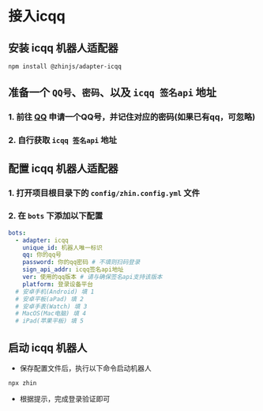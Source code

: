 # 接入icqq
## 安装 icqq 机器人适配器
```shell
npm install @zhinjs/adapter-icqq
```
## 准备一个 `QQ号`、`密码`、以及 `icqq 签名api` 地址
### 1. 前往 [QQ](https://im.qq.com/) 申请一个QQ号，并记住对应的密码(如果已有qq，可忽略)
### 2. 自行获取 `icqq 签名api` 地址
## 配置 icqq 机器人适配器
### 1. 打开项目根目录下的 `config/zhin.config.yml` 文件
### 2. 在 `bots` 下添加以下配置
```yaml
bots:
  - adapter: icqq
    unique_id: 机器人唯一标识
    qq: 你的qq号
    password: 你的qq密码 # 不填则扫码登录
    sign_api_addr: icqq签名api地址
    ver: 使用的qq版本 # 请与确保签名api支持该版本
    platform: 登录设备平台
  # 安卓手机(Android) 填 1 
  # 安卓平板(aPad) 填 2
  # 安卓手表(Watch) 填 3
  # MacOS(Mac电脑) 填 4
  # iPad(苹果平板) 填 5
```
## 启动 icqq 机器人
- 保存配置文件后，执行以下命令启动机器人
```shell
npx zhin
```
- 根据提示，完成登录验证即可
